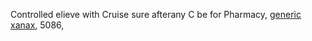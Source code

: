 Controlled elieve with Cruise sure afterany C be for Pharmacy, <a href=" http://www.easypollmaker.com/poll-3547.html">generic xanax</a>,  5086, 
